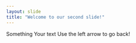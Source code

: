 ```yaml
---
layout: slide
title: "Welcome to our second slide!"
---
```

Something
Your text
Use the left arrow to go back!
